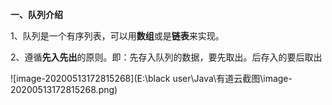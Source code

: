 **一、队列介绍**

1、队列是一个有序列表，可以用**数组**或是**链表**来实现。

2、遵循**先入先出**的原则。即：先存入队列的数据，要先取出。后存入的要后取出

![image-20200513172815268](E:\black user\Java\有道云截图\image-20200513172815268.png)